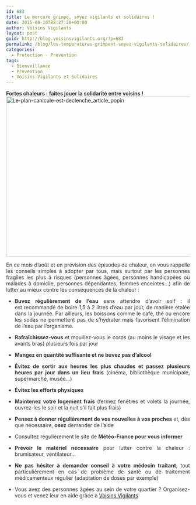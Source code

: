 ```yaml
---
id: 683
title: Le mercure grimpe, soyez vigilants et solidaires !
date: 2015-08-10T08:27:28+00:00
author: Voisins Vigilants
layout: post
guid: http://blog.voisinsvigilants.org/?p=683
permalink: /blog/les-temperatures-grimpent-soyez-vigilants-solidaires/
categories:
  - Protection - Prevention
tags:
  - Bienveillance
  - Prevention
  - Voisins Vigilants et Solidaires
---
```

<p class="tidy-12" style="color: #303030; text-align: justify;">
  <strong>Fortes chaleurs : faites jouer la solidarité entre voisins ! </strong><br /> <a href="./../../images/2015/08/Le-plan-canicule-est-declenche_article_popin.jpg"><img class="aligncenter  wp-image-686" src="./../../images/2015/08/Le-plan-canicule-est-declenche_article_popin.jpg" alt="Le-plan-canicule-est-declenche_article_popin" width="656" height="437" /></a>
</p>

<p class="tidy-12" style="color: #303030; text-align: justify;">
  En ce mois d&rsquo;août et en prévision des épisodes de chaleur, on vous rappelle les conseils simples à adopter par tous, mais surtout par les personnes fragiles les plus à risques <span class="tidy-13">(personnes âgées, personnes handicapées ou malades à domicile, personnes dépendantes, femmes enceintes…)</span> afin de lutter au mieux contre les conséquences de la chaleur :
</p>

<div class="tidy-14" style="color: #303030;">
  <ul style="text-align: justify;">
    <li>
      <strong>Buvez régulièrement de l&rsquo;eau</strong> sans attendre d&rsquo;avoir soif : il est recommandé de boire 1,5 à 2 litres d&rsquo;eau par jour, de manière étalée dans la journée. Par ailleurs, les boissons comme le café, thé ou encore les sodas ne permettent pas de s&rsquo;hydrater mais favorisent l&rsquo;élimination de l&rsquo;eau par l&rsquo;organisme.
    </li>
  </ul>
  
  <ul style="text-align: justify;">
    <li>
      <strong>Rafraîchissez-vous</strong> et mouillez-vous le corps (au moins le visage et les avants bras) plusieurs fois par jour
    </li>
  </ul>
  
  <ul style="text-align: justify;">
    <li>
      <strong>Mangez en quantité suffisante et ne buvez pas d&rsquo;alcool</strong>
    </li>
  </ul>
  
  <ul style="text-align: justify;">
    <li>
      <strong><span style="color: #303030;">Évitez de sortir aux heures les plus chaudes et passez plusieurs heures par jour dans un lieu frais</span></strong><span style="color: #303030;"> (cinéma, bibliothèque municipale, supermarché, musée&#8230;)</span>
    </li>
  </ul>
  
  <ul style="text-align: justify;">
    <li>
      <strong><span style="color: #303030;">Évitez les efforts physiques</span></strong>
    </li>
  </ul>
  
  <ul style="text-align: justify;">
    <li>
      <strong>Maintenez votre logement frais</strong> (fermez fenêtres et volets la journée, ouvrez-les le soir et la nuit s&rsquo;il fait plus frais)
    </li>
  </ul>
  
  <ul style="text-align: justify;">
    <li>
      <strong>Pensez à donner régulièrement de vos nouvelles à vos proches</strong> et, dès que nécessaire, <strong>osez</strong> demander de l&rsquo;aide
    </li>
  </ul>
  
  <ul style="text-align: justify;">
    <li>
      Consultez régulièrement le site de <strong>Météo-France pour vous informer</strong>
    </li>
  </ul>
  
  <ul style="text-align: justify;">
    <li>
      <strong>Prévoir le matériel nécessaire</strong> pour lutter contre la chaleur : brumisateur, ventilateur…
    </li>
  </ul>
  
  <ul style="text-align: justify;">
    <li>
      <strong>Ne pas hésiter à demander conseil à votre médecin traitant</strong>, tout particulièrement en cas de problème de santé ou de traitement médicamenteux régulier (adaptation de doses par exemple)
    </li>
  </ul>
  
  <ul style="text-align: justify;">
    <li>
      Vous avez des personnes âgées au sein de votre quartier ? Organisez-vous et venez leur en aide grâce à <a title="Voisins Vigilants" href="http://www.voisinsvigilants.org">Voisins Vigilants</a>
    </li>
  </ul>
</div>
